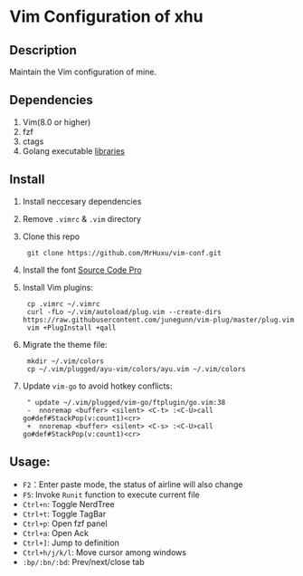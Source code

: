 # Vim Configuration of xhu

## Description

Maintain the Vim configuration of mine.

## Dependencies

1. Vim(8.0 or higher)
2. fzf
3. ctags
4. Golang executable [libraries](https://github.com/Microsoft/vscode-go#go-for-visual-studio-code)

## Install

1. Install neccesary dependencies
2. Remove `.vimrc` & `.vim` directory
3. Clone this repo

        git clone https://github.com/MrHuxu/vim-conf.git

4. Install the font [Source Code Pro](https://github.com/powerline/fonts/blob/master/SourceCodePro/Sauce%20Code%20Powerline%20Regular.otf)
5. Install Vim plugins:

        cp .vimrc ~/.vimrc
        curl -fLo ~/.vim/autoload/plug.vim --create-dirs https://raw.githubusercontent.com/junegunn/vim-plug/master/plug.vim
        vim +PlugInstall +qall

6. Migrate the theme file:

        mkdir ~/.vim/colors
        cp ~/.vim/plugged/ayu-vim/colors/ayu.vim ~/.vim/colors

7. Update `vim-go` to avoid hotkey conflicts:

        " update ~/.vim/plugged/vim-go/ftplugin/go.vim:38
        -  nnoremap <buffer> <silent> <C-t> :<C-U>call go#def#StackPop(v:count1)<cr>
        +  nnoremap <buffer> <silent> <C-s> :<C-U>call go#def#StackPop(v:count1)<cr>


## Usage:

- `F2`：Enter paste mode, the status of airline will also change
- `F5`: Invoke `Runit` function to execute current file
- `Ctrl+n`: Toggle NerdTree
- `Ctrl+t`: Toggle TagBar
- `Ctrl+p`: Open fzf panel
- `Ctrl+a`: Open Ack
- `Ctrl+]`: Jump to definition
- `Ctrl+h/j/k/l`: Move cursor among windows
- `:bp/:bn/:bd`: Prev/next/close tab

